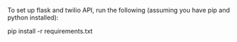 To set up flask and twilio API, run the following (assuming you have pip and python installed):

pip install -r requirements.txt
